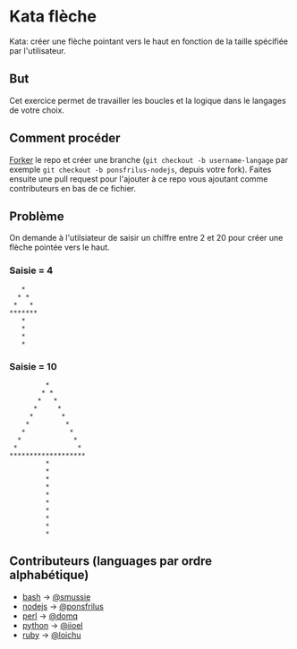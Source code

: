 # Kata flèche
Kata: créer une flèche pointant vers le haut en fonction de la taille spécifiée par l'utilisateur.

## But
Cet exercice permet de travailler les boucles et la logique dans le langages de votre choix.

## Comment procéder
[Forker](https://github.com/epfl-dojo/kata-fleche/#fork-destination-box) le repo et créer une branche (`git checkout -b username-langage` par exemple `git checkout -b ponsfrilus-nodejs`, depuis votre fork). Faites ensuite une pull request pour l'ajouter à ce repo vous ajoutant comme contributeurs en bas de ce fichier.

## Problème
On demande à l'utilsiateur de saisir un chiffre entre 2 et 20 pour créer une flèche pointée vers le haut.

### Saisie = 4
```
   *   
  * *  
 *   *
*******
   *   
   *   
   *   
   *   
```

### Saisie = 10
```
         *         
        * *        
       *   *       
      *     *      
     *       *     
    *         *    
   *           *   
  *             *  
 *               *
*******************
         *         
         *         
         *         
         *         
         *         
         *         
         *         
         *         
         *         
         *          
```

## Contributeurs (languages par ordre alphabétique)
  * [bash](./arrow.sh) → [@smussie](https://github.com/smussie)
  * [nodejs](./arrow.js) → [@ponsfrilus](https://github.com/ponsfrilus)
  * [perl](./arrow.pl) → [@domq](https://github.com/domq)
  * [python](./arrow.py) → [@iioel](https://github.com/iioel)
  * [ruby](./arrow.rb) → [@loichu](https://github.com/loichu)
